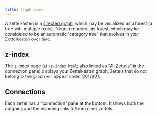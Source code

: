 ```yaml
---
title: Graph view
---
```


A zettelkasten is a [directed graph](https://en.wikipedia.org/wiki/Directed_graph), which may be visualized as a forest (a tree with multiple roots). Neuron renders this forest, which may be considered to be an automatic "category tree" that evolves in your Zettelkasten over time. 

## z-index 

The z-index page (at `/z-index.html`; also linked as "All Zettels" in the connection pane) displays your Zettelkasten graph. Zettels that do not belong to the graph will appear under [2012301](z://dangling).

## Connections

Each zettel has a "connection" pane at the bottom. It shows both the outgoing and the incoming links to/from other zettels.

